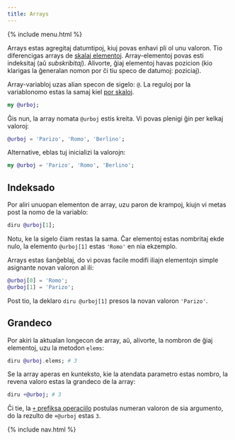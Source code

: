 ```yaml
---
title: Arrays
---
```


{% include menu.html %}

Arrays estas agregitaj datumtipoj, kiuj povas enhavi pli ol unu valoron. Tio diferencigas arrays de [skalaj elementoj](/eo/essentials/scalar-variables). Array-elementoj povas esti indeksitaj (aŭ _subskribitaj_). Alivorte, ĝiaj elementoj havas pozicion (kio klarigas la ĝeneralan nomon por ĉi tiu speco de datumoj: poziciaj).

Array-variabloj uzas alian specon de sigelo: `@`. La reguloj por la variablonomo estas la samaj kiel [por skaloj](/eo/essentials/scalar-variables/identifiers/).

```raku
my @urboj;
```

Ĝis nun, la array nomata `@urboj` estis kreita. Vi povas plenigi ĝin per kelkaj valoroj:

```raku
@urboj = 'Parizo', 'Romo', 'Berlino';
```

Alternative, eblas tuj inicializi la valorojn:

```raku
my @urboj = 'Parizo', 'Romo', 'Berlino';
```

## Indeksado

Por aliri unuopan elementon de array, uzu paron de krampoj, kiujn vi metas post la nomo de la variablo:

```raku
diru @urboj[1];
```

Notu, ke la sigelo ĉiam restas la sama. Ĉar elementoj estas nombritaj ekde nulo, la elemento `@urboj[1]` estas `'Romo'` en nia ekzemplo.

Arrays estas ŝanĝeblaj, do vi povas facile modifi iliajn elementojn simple asignante novan valoron al ili:

```raku
@urboj[0] = 'Romo';
@urboj[1] = 'Parizo';
```

Post tio, la deklaro `diru @urboj[1]` presos la novan valoron `'Parizo'`.

## Grandeco

Por akiri la aktualan longecon de array, aŭ, alivorte, la nombron de ĝiaj elementoj, uzu la metodon `elems`:

```raku
diru @urboj.elems; # 3
```

Se la array aperas en kunteksto, kie la atendata parametro estas nombro, la revena valoro estas la grandeco de la array:

```raku
diru +@urboj; # 3
```

Ĉi tie, la [`+` prefiksa operaciilo](/eo/essentials/coercion/prefixes) postulas numeran valoron de sia argumento, do la rezulto de `+@urboj` estas `3`.

{% include nav.html %}